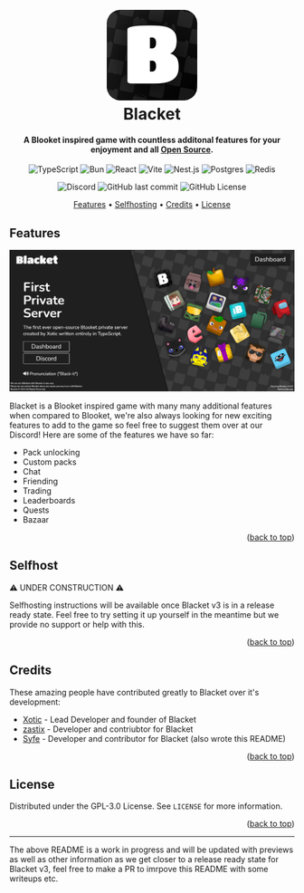 <div id="top"></div>
<!-- Cover -->
<h1 align="center">
	<br>
	<a href="https://blacket.org">
		<img src="./assets/logo.png" alt="Logo" width="160" height="160">
	</a>
	<br>
	Blacket
	<br>
</h1>

<h4 align="center">A Blooket inspired game with countless additonal features for your enjoyment and all <a href="#license">Open Source</a>.</h4>

<!-- Badges -->
<p align="center">
	<img alt="TypeScript" src="https://img.shields.io/badge/TypeScript-3178C6?logo=typescript&logoColor=fff">
	<img alt="Bun" src="https://img.shields.io/badge/Bun-000?logo=bun&logoColor=fff">
	<img alt="React" src="https://img.shields.io/badge/React-%2320232a.svg?logo=react&logoColor=%2361DAFB">
	<img alt="Vite" src="https://img.shields.io/badge/Vite-646CFF?logo=vite&logoColor=fff">
	<img alt="Nest.js" src="https://img.shields.io/badge/Nest.js-%23E0234E.svg?logo=nestjs&logoColor=white">
	<img alt="Postgres" src="https://img.shields.io/badge/Postgres-%23316192.svg?logo=postgresql&logoColor=white">
	<img alt="Redis" src="https://img.shields.io/badge/Redis-%23DD0031.svg?logo=redis&logoColor=white">
</p>
<p align="center">
	<img alt="Discord" src="https://img.shields.io/discord/1015037282551615518?link=https%3A%2F%2Fdiscord.gg%2F5setU8ye6j&label=discord">
	<img alt="GitHub last commit" src="https://img.shields.io/github/last-commit/blacketps/blacket">
	<img alt="GitHub License" src="https://img.shields.io/github/license/blacketps/blacket">
</p>

<!-- Navigation -->
<p align="center">
	<a href="#features">Features</a> •
    <a href="#selfhost">Selfhosting</a> •
    <a href="#credits">Credits</a> •
	<a href="#license">License</a>
</p>

## Features

![Blacket](./assets/preview.png)

Blacket is a Blooket inspired game with many many additional features when compared to Blooket, we're also always looking for new exciting features to add to the game so feel free to suggest them over at our Discord! Here are some of the features we have so far:

<!-- TODO: redo this and make it not just a bullet point list, add some info on each feature and images -->
- Pack unlocking
- Custom packs
- Chat
- Friending
- Trading
- Leaderboards
- Quests
- Bazaar

<p align="right">(<a href="#top">back to top</a>)</p>

## Selfhost

⚠️ UNDER CONSTRUCTION ⚠️

Selfhosting instructions will be available once Blacket v3 is in a release ready state. Feel free to try setting it up yourself in the meantime but we provide no support or help with this.

<p align="right">(<a href="#top">back to top</a>)</p>

## Credits

These amazing people have contributed greatly to Blacket over it's development:
- [Xotic](https://github.com/XOTlC) - Lead Developer and founder of Blacket
- [zastix](https://github.com/zastlx) - Developer and contriubtor for Blacket
- [Syfe](https://github.com/ItsSyfe) - Developer and contributor for Blacket (also wrote this README)

<p align="right">(<a href="#top">back to top</a>)</p>

## License

Distributed under the GPL-3.0 License. See `LICENSE` for more information.

<p align="right">(<a href="#top">back to top</a>)</p>


---

The above README is a work in progress and will be updated with previews as well as other information as we get closer to a release ready state for Blacket v3, feel free to make a PR to imrpove this README with some writeups etc.
